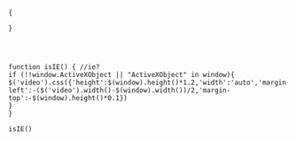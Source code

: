 ```if(navigator.appName == "Microsoft Internet Explorer" && (navigator.appVersion.match(/7./i)=="7." || navigator.appVersion.match(/8./i)=="8.")) 
{ 

}




function isIE() { //ie?
if (!!window.ActiveXObject || "ActiveXObject" in window){
$('video').css({'height':$(window).height()*1.2,'width':'auto','margin-left':-($('video').width()-$(window).width())/2,'margin-top':-$(window).height()*0.1})
}
}

isIE()
```